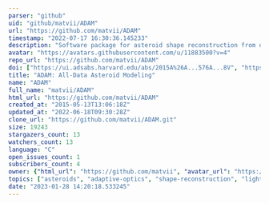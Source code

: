 ```yaml
---
parser: "github"
uid: "github/matvii/ADAM"
url: "https://github.com/matvii/ADAM"
timestamp: "2022-07-17 16:30:36.145233"
description: "Software package for asteroid shape reconstruction from disk-resolved observations"
avatar: "https://avatars.githubusercontent.com/u/11883500?v=4"
repo_url: "https://github.com/matvii/ADAM"
doi: ["https://ui.adsabs.harvard.edu/abs/2015A%26A...576A...8V", "https://ui.adsabs.harvard.edu/abs/2015ascl.soft02004V/abstract"]
title: "ADAM: All-Data Asteroid Modeling"
name: "ADAM"
full_name: "matvii/ADAM"
html_url: "https://github.com/matvii/ADAM"
created_at: "2015-05-13T13:06:18Z"
updated_at: "2022-06-18T09:30:28Z"
clone_url: "https://github.com/matvii/ADAM.git"
size: 19243
stargazers_count: 13
watchers_count: 13
language: "C"
open_issues_count: 1
subscribers_count: 4
owner: {"html_url": "https://github.com/matvii", "avatar_url": "https://avatars.githubusercontent.com/u/11883500?v=4", "login": "matvii", "type": "User"}
topics: ["asteroids", "adaptive-optics", "shape-reconstruction", "lightcurves", "photometry", "occultations"]
date: "2023-01-28 14:20:18.533245"
---
```

